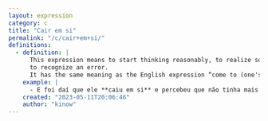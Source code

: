 ```yaml
---
layout: expression
category: c
title: "Cair em si"
permalink: "/c/cair+em+si/"
definitions:
  - definition: |
      This expression means to start thinking reasonably, to realize something,
      to recognize an error.
      It has the same meaning as the English expression “come to (one's) senses”.
    example: |
      - E foi daí que ele **caiu em si** e percebeu que não tinha mais escapatória. 
    created: "2023-05-11T20:06:46"
    author: "kinow"
---
```

